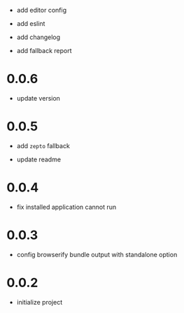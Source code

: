- add editor config

- add eslint

- add changelog

- add fallback report

# 0.0.6

- update version

# 0.0.5

- add `zepto` fallback

- update readme

# 0.0.4

- fix installed application cannot run

# 0.0.3

- config browserify bundle output with standalone option

# 0.0.2

- initialize project
